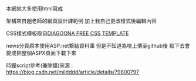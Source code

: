 本網站大多使用html寫成

架構來自趙老師的網頁設計課範例 加上我自己更改樣式後編輯內容

CSS樣式模板取自[DIAGOONA FREE CSS TEMPLATE](https://www.free-css.com/free-css-templates/page269/diagoona)



news分頁原本使用ASP.net繫結資料庫 但是不知道為啥上傳至github後 點下去會變成把整個ASPX頁面下載下來

時鐘script參考(兼除錯)來源 : 
https://blog.csdn.net/mildddd/article/details/79800797

